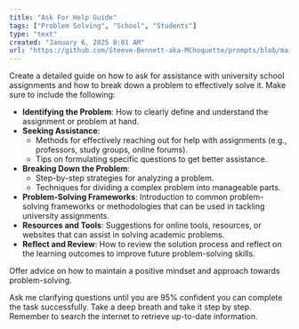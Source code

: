 ```yaml
---
title: "Ask For Help Guide"
tags: ["Problem Solving", "School", "Students"]
type: "text"
created: "January 6, 2025 8:01 AM"
url: "https://github.com/Steeve-Bennett-aka-MChoquette/prompts/blob/main/ask_for_help_guide.md"
---
```


Create a detailed guide on how to ask for assistance with university school assignments and how to break down a problem to effectively solve it. Make sure to include the following:

- **Identifying the Problem**: How to clearly define and understand the assignment or problem at hand.
- **Seeking Assistance**: 
  - Methods for effectively reaching out for help with assignments (e.g., professors, study groups, online forums).
  - Tips on formulating specific questions to get better assistance.
- **Breaking Down the Problem**:
  - Step-by-step strategies for analyzing a problem.
  - Techniques for dividing a complex problem into manageable parts.
- **Problem-Solving Frameworks**: Introduction to common problem-solving frameworks or methodologies that can be used in tackling university assignments.
- **Resources and Tools**: Suggestions for online tools, resources, or websites that can assist in solving academic problems.
- **Reflect and Review**: How to review the solution process and reflect on the learning outcomes to improve future problem-solving skills.

Offer advice on how to maintain a positive mindset and approach towards problem-solving. 

Ask me clarifying questions until you are 95% confident you can complete the task successfully. Take a deep breath and take it step by step. Remember to search the internet to retrieve up-to-date information.